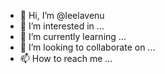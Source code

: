 - 👋 Hi, I’m @leelavenu
- 👀 I’m interested in ...
- 🌱 I’m currently learning ...
- 💞️ I’m looking to collaborate on ...
- 📫 How to reach me ...

<!---
leelavenu/leelavenu is a ✨ special ✨ repository because its `README.md` (this file) appears on your GitHub profile.
You can click the Preview link to take a look at your changes.
--->
